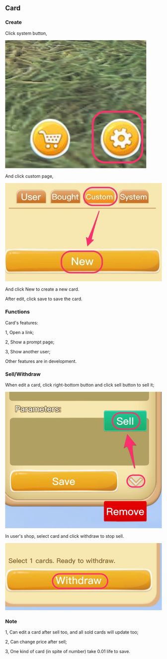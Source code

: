 ## Card

### Create

Click system button, 

![image1](img/system1.jpg)

And click custom page,

![image1](img/create2.jpg)

And click New to create a new card.

After edit, click save to save the card.

### Functions

Card's features:

1, Open a link;

2, Show a prompt page;

3, Show another user;

Other features are in development.


### Sell/Withdraw

When edit a card, click right-bottom button and click sell button to sell it;

![image1](img/sell2.jpg)


In user's shop, select card and click withdraw to stop sell.

![image1](img/withdraw2.jpg)


### Note

1, Can edit a card after sell too, and all sold cards will update too;

2, Can change price after sell;

3, One kind of card (in spite of number) take 0.01 life to save.

